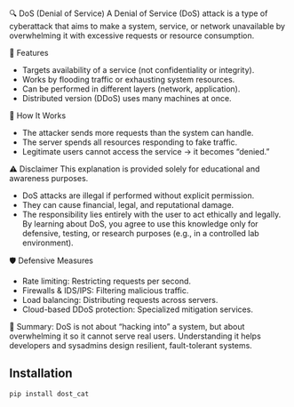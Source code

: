🔍 DoS (Denial of Service)
A Denial of Service (DoS) attack is a type of cyberattack that aims to make a system, service, or network unavailable by overwhelming it with excessive requests or resource consumption.

🚀 Features
- Targets availability of a service (not confidentiality or integrity).
- Works by flooding traffic or exhausting system resources.
- Can be performed in different layers (network, application).
- Distributed version (DDoS) uses many machines at once.

🧠 How It Works
- The attacker sends more requests than the system can handle.
- The server spends all resources responding to fake traffic.
- Legitimate users cannot access the service → it becomes “denied.”

⚠️ Disclaimer
This explanation is provided solely for educational and awareness purposes.
- DoS attacks are illegal if performed without explicit permission.
- They can cause financial, legal, and reputational damage.
- The responsibility lies entirely with the user to act ethically and legally.
By learning about DoS, you agree to use this knowledge only for defensive, testing, or research purposes (e.g., in a controlled lab environment).

🛡️ Defensive Measures
- Rate limiting: Restricting requests per second.
- Firewalls & IDS/IPS: Filtering malicious traffic.
- Load balancing: Distributing requests across servers.
- Cloud-based DDoS protection: Specialized mitigation services.

📘 Summary:
DoS is not about “hacking into” a system, but about overwhelming it so it cannot serve real users. Understanding it helps developers and sysadmins design resilient, fault-tolerant systems.

## Installation
```bash
pip install dost_cat